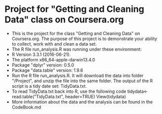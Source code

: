 #  Project for "Getting and Cleaning Data" class on Coursera.org
*  This is the project for the class "Getting and Cleaning Data" on Coursera.org. The purpose
of this project is to demonstrate your ability to collect, work with and clean a data set.
*  The R file run_analysis.R was running under these environment:
  *  R Version 3.3.1 (2016-06-21). 
  *  The platform x86_64-apple-darwin13.4.0
  *  Package "dplyr" version: 0.5.0
  *  Package "data.table" version: 1.9.6
*  Run the R file run_analysis.R. It will download the data into folder "/Project", and unzip the file into 
the same folder. The output of the R script is a tidy date set: TidyData.txt.
*  To read TidyData.txt back into R, use the following code
   tidydata<-read.table("TidyData.txt", header=TRUE)
   View(tidydata) 
*  More information about the data and the analysis can be found in the CodeBook.md
